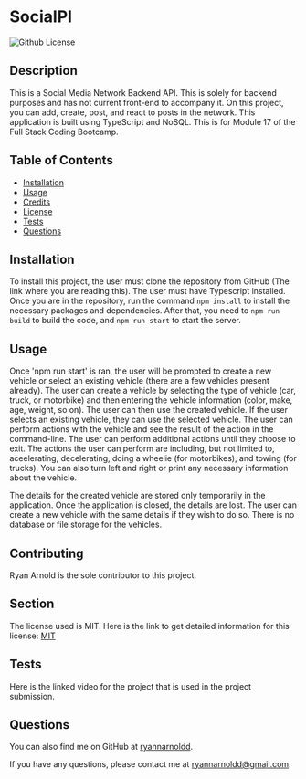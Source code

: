 # SocialPI 
![Github License](https://img.shields.io/badge/license-MIT-green)

## Description

This is a Social Media Network Backend API. This is solely for backend purposes and has not current front-end to accompany it. On this project, you can add, create, post, and react to posts in the network. This application is built using TypeScript and NoSQL. This is for Module 17 of the Full Stack Coding Bootcamp.

## Table of Contents

- [Installation](#installation)
- [Usage](#usage)
- [Credits](#credits)
- [License](#license)
- [Tests](#tests)
- [Questions](#questions)

## Installation

To install this project, the user must clone the repository from GitHub (The link where you are reading this). The user must have Typescript installed. Once you are in the repository, run the command `npm install` to install the necessary packages and dependencies. After that, you need to `npm run build` to build the code, and `npm run start` to start the server.

## Usage

Once 'npm run start' is ran, the user will be prompted to create a new vehicle or select an existing vehicle (there are a few vehicles present already). The user can create a vehicle by selecting the type of vehicle (car, truck, or motorbike) and then entering the vehicle information (color, make, age, weight, so on). The user can then use the created vehicle. If the user selects an existing vehicle, they can use the selected vehicle. The user can perform actions with the vehicle and see the result of the action in the command-line. The user can perform additional actions until they choose to exit. The actions the user can perform are including, but not limited to, aceelerating, decelerating, doing a wheelie (for motorbikes), and towing (for trucks). You can also turn left and right or print any necessary information about the vehicle.

The details for the created vehicle are stored only temporarily in the application. Once the application is closed, the details are lost. The user can create a new vehicle with the same details if they wish to do so. There is no database or file storage for the vehicles.

## Contributing

Ryan Arnold is the sole contributor to this project.

## Section

The license used is MIT. Here is the link to get detailed information for this license: [MIT](https://mit-license.org/)

## Tests

Here is the linked video for the project that is used in the project submission.

## Questions

You can also find me on GitHub at [ryannarnoldd](https://www.github.com/ryannarnoldd).

If you have any questions, please contact me at [ryannarnoldd@gmail.com](mailto:ryannarnoldd@gmail.com).